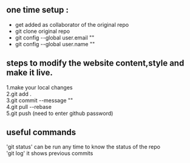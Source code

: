 ## one time setup : 
- get added as collaborator of the original repo
- git clone original repo
- git config --global user.email "<your email>"
- git config --global user.name "<your name>"

## steps to modify the website content,style and make it live.

1.make your local changes   
2.git add .  
3.git commit --message "<your message here>"  
4.git pull --rebase  
5.git push (need to enter github password)  

## useful commands
'git status' can be run any time to know the status of the repo  
'git log' it shows previous commits    
